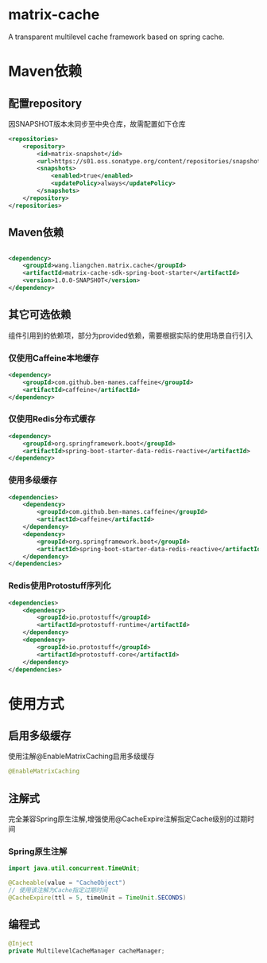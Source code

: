 # matrix-cache

A transparent multilevel cache framework based on spring cache.

# Maven依赖

## 配置repository
因SNAPSHOT版本未同步至中央仓库，故需配置如下仓库

```xml
<repositories>
    <repository>
        <id>matrix-snapshot</id>
        <url>https://s01.oss.sonatype.org/content/repositories/snapshots/</url>
        <snapshots>
            <enabled>true</enabled>
            <updatePolicy>always</updatePolicy>
        </snapshots>
    </repository>
</repositories>
```
## Maven依赖
```xml

<dependency>
    <groupId>wang.liangchen.matrix.cache</groupId>
    <artifactId>matrix-cache-sdk-spring-boot-starter</artifactId>
    <version>1.0.0-SNAPSHOT</version>
</dependency>
```
## 其它可选依赖
组件引用到的依赖项，部分为provided依赖，需要根据实际的使用场景自行引入
### 仅使用Caffeine本地缓存
```xml
<dependency>
    <groupId>com.github.ben-manes.caffeine</groupId>
    <artifactId>caffeine</artifactId>
</dependency>
```
### 仅使用Redis分布式缓存
```xml
<dependency>
    <groupId>org.springframework.boot</groupId>
    <artifactId>spring-boot-starter-data-redis-reactive</artifactId>    
</dependency>
```
### 使用多级缓存
```xml
<dependencies>
    <dependency>
        <groupId>com.github.ben-manes.caffeine</groupId>
        <artifactId>caffeine</artifactId>
    </dependency>
    <dependency>
        <groupId>org.springframework.boot</groupId>
        <artifactId>spring-boot-starter-data-redis-reactive</artifactId>
    </dependency>
</dependencies>
```
### Redis使用Protostuff序列化
```xml
<dependencies>
    <dependency>
        <groupId>io.protostuff</groupId>
        <artifactId>protostuff-runtime</artifactId>
    </dependency>
    <dependency>
        <groupId>io.protostuff</groupId>
        <artifactId>protostuff-core</artifactId>
    </dependency>
</dependencies>
```

# 使用方式

## 启用多级缓存

使用注解@EnableMatrixCaching启用多级缓存

```java
@EnableMatrixCaching
```

## 注解式

完全兼容Spring原生注解,增强使用@CacheExpire注解指定Cache级别的过期时间

### Spring原生注解

```java
import java.util.concurrent.TimeUnit;

@Cacheable(value = "CacheObject")
// 使用该注解为Cache指定过期时间
@CacheExpire(ttl = 5, timeUnit = TimeUnit.SECONDS)
```

## 编程式

```java
@Inject
private MultilevelCacheManager cacheManager;
```